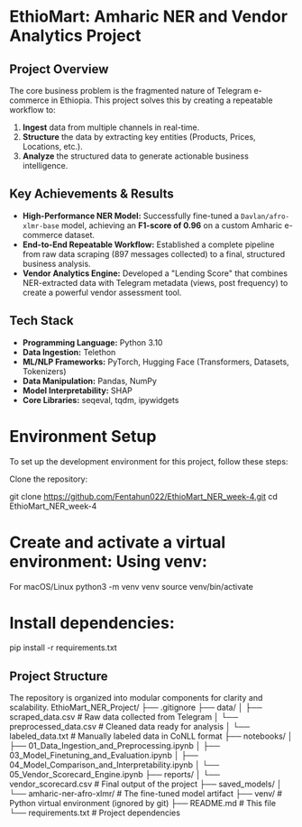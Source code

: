  # EthioMart: Amharic NER and Vendor Analytics Project

## Project Overview

The core business problem is the fragmented nature of Telegram e-commerce in Ethiopia. This project solves this by creating a repeatable workflow to:
1.  **Ingest** data from multiple channels in real-time.
2.  **Structure** the data by extracting key entities (Products, Prices, Locations, etc.).
3.  **Analyze** the structured data to generate actionable business intelligence.

## Key Achievements & Results

*   **High-Performance NER Model:** Successfully fine-tuned a `Davlan/afro-xlmr-base` model, achieving an **F1-score of 0.96** on a custom Amharic e-commerce dataset.
*   **End-to-End Repeatable Workflow:** Established a complete pipeline from raw data scraping (897 messages collected) to a final, structured business analysis.
*   **Vendor Analytics Engine:** Developed a "Lending Score" that combines NER-extracted data with Telegram metadata (views, post frequency) to create a powerful vendor assessment tool.

## Tech Stack

*   **Programming Language:** Python 3.10
*   **Data Ingestion:** Telethon
*   **ML/NLP Frameworks:** PyTorch, Hugging Face (Transformers, Datasets, Tokenizers)
*   **Data Manipulation:** Pandas, NumPy
*   **Model Interpretability:** SHAP
*   **Core Libraries:** seqeval, tqdm, ipywidgets


# Environment Setup
To set up the development environment for this project, follow these steps:

Clone the repository:

git clone https://github.com/Fentahun022/EthioMart_NER_week-4.git
cd EthioMart_NER_week-4


# Create and activate a virtual environment: Using venv:

For macOS/Linux
python3 -m venv venv source venv/bin/activate

# Install dependencies:

pip install -r requirements.txt

## Project Structure

The repository is organized into modular components for clarity and scalability.
EthioMart_NER_Project/
├── .gitignore
├── data/
│ ├── scraped_data.csv # Raw data collected from Telegram
│ └── preprocessed_data.csv # Cleaned data ready for analysis
│ └── labeled_data.txt # Manually labeled data in CoNLL format
├── notebooks/
│ ├── 01_Data_Ingestion_and_Preprocessing.ipynb
│ ├── 03_Model_Finetuning_and_Evaluation.ipynb
│ ├── 04_Model_Comparison_and_Interpretability.ipynb
│ └── 05_Vendor_Scorecard_Engine.ipynb
├── reports/
│ └── vendor_scorecard.csv # Final output of the project
├── saved_models/
│ └── amharic-ner-afro-xlmr/ # The fine-tuned model artifact
├── venv/ # Python virtual environment (ignored by git)
├── README.md # This file
└── requirements.txt # Project dependencies